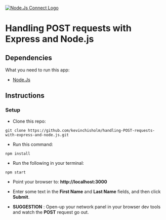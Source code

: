 [![Node.Js Connect Logo](https://sub1.kevinchisholm.com/blog/images/node-js-logo.png)](https://blog.kevinchisholm.com)

# Handling POST requests with Express and Node.js

## Dependencies

What you need to run this app:

* [Node.Js](https://nodejs.org)

## Instructions

### Setup

* Clone this repo:

````
git clone https://github.com/kevinchisholm/handling-POST-requests-with-express-and-node.js.git
````

* Run this command:

````
npm install
````

* Run the following in your terminal:

````
npm start
````

* Point your browser to: **http://localhost:3000**

* Enter some text in the **First Name** and **Last Name** fields, and then click **Submit**.

* **SUGGESTION** : Open-up your network panel in your browser dev tools and watch the **POST** request go out.




